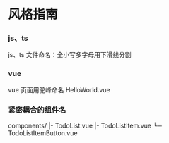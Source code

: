 # 风格指南
### js、ts
js、ts 文件命名：全小写多字母用下滑线分割
### vue
 vue 页面用驼峰命名 HelloWorld.vue
### 紧密耦合的组件名
components/
|- TodoList.vue
|- TodoListItem.vue
└─ TodoListItemButton.vue
   